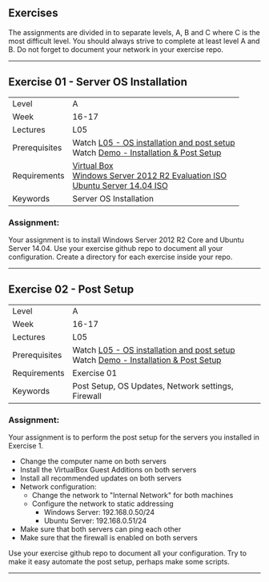 ## Exercises
The assignments are divided in to separate levels, A, B and C where C is the most difficult level. You should always strive to complete at least level A and B.
Do not forget to document your network in your exercise repo.

***

## Exercise 01 - Server OS Installation
|  |  |
| ------------- | ------------- |
| Level  | A  |
| Week | 16-17 |
| Lectures| L05 |
| Prerequisites| Watch [L05 - OS installation and post setup ](https://youtu.be/Yh_A6E9EaL8) <br /> Watch [Demo - Installation & Post Setup](https://youtu.be/cRTm7FO3w98) |
| Requirements | [Virtual Box](https://www.virtualbox.org/wiki/Downloads) <br /> [Windows Server 2012 R2 Evaluation ISO](https://www.microsoft.com/en-us/evalcenter/evaluate-windows-server-2012-r2) <br /> [Ubuntu Server 14.04 ISO](http://www.ubuntu.com/download/server) |
| Keywords| Server OS Installation |

### Assignment:
Your assignment is to install Windows Server 2012 R2 Core and Ubuntu Server 14.04. Use your exercise github repo to document all your configuration. Create a directory for each exercise inside your repo.

***

## Exercise 02 - Post Setup
|  |  |
| ------------- | ------------- |
| Level  | A  |
| Week | 16-17 |
| Lectures| L05 |
| Prerequisites| Watch [L05 - OS installation and post setup ](https://youtu.be/Yh_A6E9EaL8) <br /> Watch [Demo - Installation & Post Setup](https://youtu.be/cRTm7FO3w98) |
| Requirements | Exercise 01 |
| Keywords| Post Setup, OS Updates, Network settings, Firewall|

### Assignment:
Your assignment is to perform the post setup for the servers you installed in Exercise 1.

* Change the computer name on both servers
* Install the VirtualBox Guest Additions on both servers
* Install all recommended updates on both servers
* Network configuration:
  * Change the network to "Internal Network" for both machines
  * Configure the network to static addressing
    * Windows Server: 192.168.0.50/24
    * Ubuntu Server: 192.168.0.51/24
* Make sure that both servers can ping each other
* Make sure that the firewall is enabled on both servers

Use your exercise github repo to document all your configuration. Try to make it easy automate the post setup, perhaps make some scripts.

***

